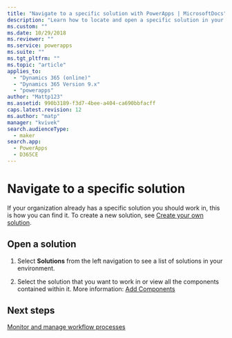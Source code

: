 ```yaml
---
title: "Navigate to a specific solution with PowerApps | MicrosoftDocs"
description: "Learn how to locate and open a specific solution in your environment"
ms.custom: ""
ms.date: 10/29/2018
ms.reviewer: ""
ms.service: powerapps
ms.suite: ""
ms.tgt_pltfrm: ""
ms.topic: "article"
applies_to: 
  - "Dynamics 365 (online)"
  - "Dynamics 365 Version 9.x"
  - "powerapps"
author: "Mattp123"
ms.assetid: 990b3189-f3d7-4bee-a404-ca690bbfacff
caps.latest.revision: 12
ms.author: "matp"
manager: "kvivek"
search.audienceType: 
  - maker
search.app: 
  - PowerApps
  - D365CE
---
```


# Navigate to a specific solution

If your organization already has a specific solution you should work in, this is how you can find it. To create a new solution, see [Create your own solution](create-solution.md).  
  
## Open a solution  
  
1. Select **Solutions** from the left navigation to see a list of solutions in your environment.
  
2. Select the solution that you want to work in or view all the components contained within it. More information: [Add Components](solutions-overview.md)  

 ## Next steps
[Monitor and manage workflow processes](/flow/monitor-manage-processes)
